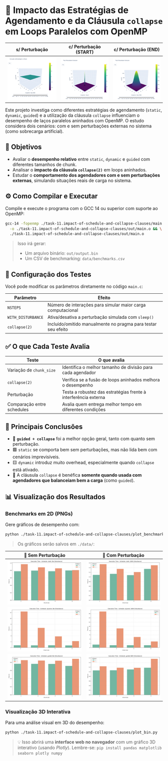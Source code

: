 # 🧵 Impacto das Estratégias de Agendamento e da Cláusula `collapse` em Loops Paralelos com OpenMP

| s/ Perturbação                                                          | c/ Perturbação (START) | c/ Perturbação (END) |
|--------------------------------------------------------------------------|------------------------|----------------------|
| ![Sem Perturbação - Static](./data/image-no-disturbance.png) | ![Sem Perturbação - Static](./data/start.png)        | ![Sem Perturbação - Static](./data/finish.png)      |

Este projeto investiga como diferentes estratégias de agendamento (`static`, `dynamic`, `guided`) e a utilização da cláusula `collapse` influenciam o desempenho de laços paralelos aninhados com OpenMP. O estudo considera dois cenários: com e sem perturbações externas no sistema (como sobrecarga artificial).

## 🧠 Objetivos

- Avaliar o **desempenho relativo** entre `static`, `dynamic` e `guided` com diferentes tamanhos de chunk.
- Analisar o **impacto da cláusula `collapse(2)`** em loops aninhados.
- Estudar o **comportamento dos agendadores com e sem perturbações externas**, simulando situações reais de carga no sistema.

## ⚙️ Como Compilar e Executar

Compile e execute o programa com o GCC 14 ou superior com suporte ao OpenMP:

```bash
gcc-14 -fopenmp ./task-11.impact-of-schedule-and-collapse-clauses/main.c \
  -o ./task-11.impact-of-schedule-and-collapse-clauses/out/main.o && \
  ./task-11.impact-of-schedule-and-collapse-clauses/out/main.o
```

> Isso irá gerar:
> - Um arquivo binário: `out/output.bin`
> - Um CSV de benchmarking: `data/benchmarks.csv`

## 🧪 Configuração dos Testes

Você pode modificar os parâmetros diretamente no código `main.c`:

| Parâmetro         | Efeito                                                          |
|-------------------|------------------------------------------------------------------|
| `NSTEPS`          | Número de interações para simular maior carga computacional     |
| `WITH_DISTURBANCE`| Ativa/desativa a perturbação simulada com `sleep()`             |
| `collapse(2)`     | Incluído/omitido manualmente no pragma para testar seu efeito   |

## ✅ O que Cada Teste Avalia

| Teste                     | O que avalia                                                                 |
|---------------------------|------------------------------------------------------------------------------|
| Variação de `chunk_size`  | Identifica o melhor tamanho de divisão para cada agendador                  |
| `collapse(2)`             | Verifica se a fusão de loops aninhados melhora o desempenho                 |
| Perturbação               | Testa a robustez das estratégias frente à interferência externa             |
| Comparação entre schedules| Avalia quem entrega melhor tempo em diferentes condições                    |

## 🧠 Principais Conclusões

- 🔹 **`guided + collapse`** foi a melhor opção geral, tanto com quanto sem perturbação.
- 🟩 `static` se comporta bem sem perturbações, mas não lida bem com cenários imprevisíveis.
- 🟨 `dynamic` introduz muito overhead, especialmente quando `collapse` está ativado.
- 🧩 A cláusula `collapse` é benéfica **somente quando usada com agendadores que balanceiam bem a carga** (como `guided`).

## 📊 Visualização dos Resultados

### Benchmarks em 2D (PNGs)

Gere gráficos de desempenho com:

```bash
python ./task-11.impact-of-schedule-and-collapse-clauses/plot_benchmark.py
```

> Os gráficos serão salvos em `./data/`:

| 🔻 Sem Perturbação                                                          | 🔺 Com Perturbação                                                          |
|----------------------------------------------------------------------------|----------------------------------------------------------------------------|
| ![Sem Perturbação - Static](./data/benchmark_no_disturbance_static.png)   | ![Com Perturbação - Static](./data/benchmark_with_disturbance_static.png)   |
| ![Sem Perturbação - Dynamic](./data/benchmark_no_disturbance_dynamic.png) | ![Sem Perturbação - Dynamic](./data/benchmark_with_disturbance_dynamic.png) |
| ![Sem Perturbação - Guided](./data/benchmark_no_disturbance_guided.png)   | ![Com Perturbação - Guided](./data/benchmark_with_disturbance_guided.png)   |

### Visualização 3D Interativa

Para uma análise visual em 3D do desempenho:

```bash
python ./task-11.impact-of-schedule-and-collapse-clauses/plot_bin.py
```

> 💡 Isso abrirá uma **interface web no navegador** com um gráfico 3D interativo (usando *Plotly*). Lembre-se: `pip install pandas matplotlib seaborn plotly numpy`
